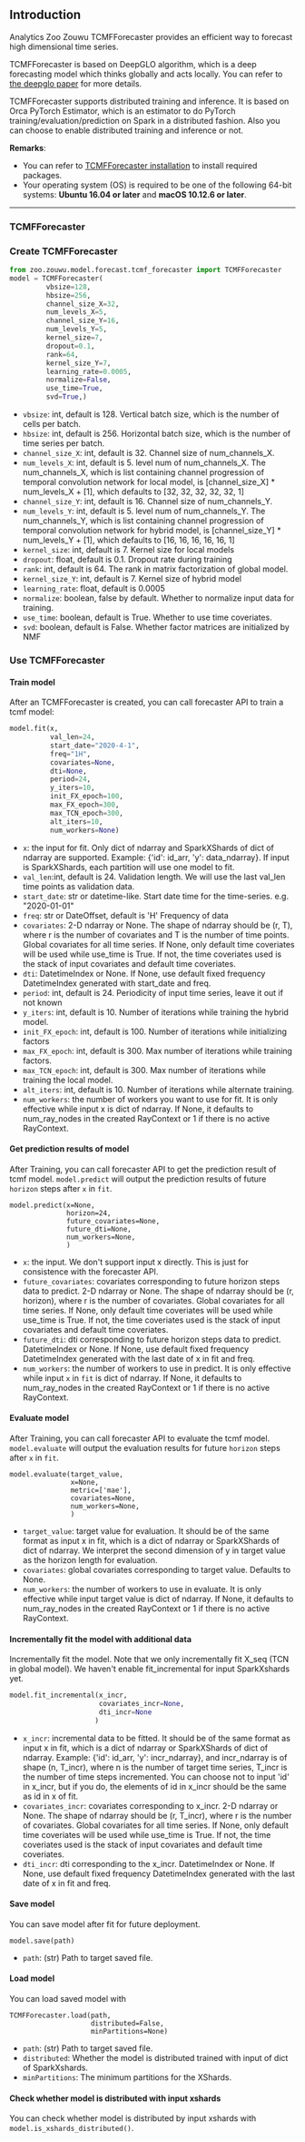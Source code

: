 ## **Introduction**

Analytics Zoo Zouwu TCMFForecaster provides an efficient way to forecast high dimensional time series. 

TCMFForecaster is based on DeepGLO algorithm, which is a deep forecasting model which thinks globally and acts locally.
You can refer to [the deepglo paper](https://arxiv.org/abs/1905.03806) for more details. 

TCMFForecaster supports distributed training and inference. It is based on Orca PyTorch Estimator, which is an estimator to do PyTorch training/evaluation/prediction on Spark in a distributed fashion. Also you can choose to enable distributed training and inference or not.

__Remarks__:

- You can refer to [TCMFForecaster installation](../tutorials/TCMFForecaster/#step-0-prepare-environment) to install required packages.
- Your operating system (OS) is required to be one of the following 64-bit systems:
__Ubuntu 16.04 or later__ and __macOS 10.12.6 or later__.
---

### TCMFForecaster


### Create TCMFForecaster


```python
from zoo.zouwu.model.forecast.tcmf_forecaster import TCMFForecaster
model = TCMFForecaster(
         vbsize=128,
         hbsize=256,
         channel_size_X=32,
         num_levels_X=5,
         channel_size_Y=16,
         num_levels_Y=5,
         kernel_size=7,
         dropout=0.1,
         rank=64,
         kernel_size_Y=7,
         learning_rate=0.0005,
         normalize=False,
         use_time=True,
         svd=True,)
```
* `vbsize`: int, default is 128.
            Vertical batch size, which is the number of cells per batch.
* `hbsize`: int, default is 256.
            Horizontal batch size, which is the number of time series per batch.
* `channel_size_X`: int, default is 32. Channel size of num_channels_X.
* `num_levels_X`: int, default is 5. level num of num_channels_X.
            The num_channels_X, which is list containing channel progression of temporal convolution
             network for local model, is [channel_size_X] * num_levels_X + [1],
            which defaults to [32, 32, 32, 32, 32, 1]
* `channel_size_Y`: int, default is 16. Channel size of num_channels_Y.
* `num_levels_Y`: int, default is 5. level num of num_channels_Y.
            The num_channels_Y, which is list containing channel progression of temporal convolution
             network for hybrid model, is [channel_size_Y] * num_levels_Y + [1],
            which defaults to [16, 16, 16, 16, 16, 1]
* `kernel_size`: int, default is 7.
            Kernel size for local models
* `dropout`: float, default is 0.1.
            Dropout rate during training
* `rank`: int, default is 64.
            The rank in matrix factorization of global model.
* `kernel_size_Y`: int, default is 7.
            Kernel size of hybrid model
* `learning_rate`:  float, default is 0.0005
* `normalize`: boolean, false by default.
            Whether to normalize input data for training.
* `use_time`: boolean, default is True.
            Whether to use time coveriates.
* `svd`: boolean, default is False.
            Whether factor matrices are initialized by NMF

### Use TCMFForecaster
#### **Train model**
After an TCMFForecaster is created, you can call forecaster API to train a tcmf model:
```python
model.fit(x,
          val_len=24,
          start_date="2020-4-1",
          freq="1H",
          covariates=None,
          dti=None,
          period=24,
          y_iters=10,
          init_FX_epoch=100,
          max_FX_epoch=300,
          max_TCN_epoch=300,
          alt_iters=10,
          num_workers=None)
```
* `x`: the input for fit. Only dict of ndarray and SparkXShards of dict of ndarray
       are supported. Example: {'id': id_arr, 'y': data_ndarray}. If input is SparkXShards, each partition will use one model to fit.
* `val_len`:int, default is 24.
            Validation length. We will use the last val_len time points as validation data.
* `start_date`: str or datetime-like.
            Start date time for the time-series. e.g. "2020-01-01"
* `freq`: str or DateOffset, default is 'H'
            Frequency of data
* `covariates`: 2-D ndarray or None. The shape of ndarray should be (r, T), where r is
            the number of covariates and T is the number of time points.
            Global covariates for all time series. If None, only default time coveriates will be
            used while use_time is True. If not, the time coveriates used is the stack of input
            covariates and default time coveriates.
* `dti`: DatetimeIndex or None.
            If None, use default fixed frequency DatetimeIndex generated with start_date and freq.
* `period`: int, default is 24.
            Periodicity of input time series, leave it out if not known
* `y_iters`: int, default is 10.
            Number of iterations while training the hybrid model.
* `init_FX_epoch`: int, default is 100.
            Number of iterations while initializing factors
* `max_FX_epoch`: int, default is 300.
            Max number of iterations while training factors.
* `max_TCN_epoch`: int, default is 300.
            Max number of iterations while training the local model.
* `alt_iters`: int, default is 10.
            Number of iterations while alternate training.
* `num_workers`: the number of workers you want to use for fit. It is only effective while input x is dict of ndarray. If None, it defaults to
        num_ray_nodes in the created RayContext or 1 if there is no active RayContext.

#### **Get prediction results of model**
After Training, you can call forecaster API to get the prediction result of tcmf model. `model.predict` will output the prediction results of future `horizon` steps after `x` in `fit`.
```
model.predict(x=None,
              horizon=24,
              future_covariates=None,
              future_dti=None,
              num_workers=None,
              )
```
* `x`: the input. We don't support input x directly. This is just for consistence with the forecaster API.
* `future_covariates`: covariates corresponding to future horizon steps data to predict.
        2-D ndarray or None.
        The shape of ndarray should be (r, horizon), where r is the number of covariates.
        Global covariates for all time series. If None, only default time coveriates will be
        used while use_time is True. If not, the time coveriates used is the stack of input
        covariates and default time coveriates.
* `future_dti`: dti corresponding to future horizon steps data to predict.
        DatetimeIndex or None.
        If None, use default fixed frequency DatetimeIndex generated with the last date of x in
        fit and freq.
* `num_workers`: the number of workers to use in predict. It is only effective while input `x` in `fit` is dict of ndarray. If None, it defaults to
        num_ray_nodes in the created RayContext or 1 if there is no active RayContext.

#### **Evaluate model**
After Training, you can call forecaster API to evaluate the tcmf model. `model.evaluate` will output the evaluation results for future `horizon` steps after `x` in `fit`.
```
model.evaluate(target_value,
               x=None,
               metric=['mae'],
               covariates=None,
               num_workers=None,
               )
```
* `target_value`: target value for evaluation. It should be of the same format as input x in fit, which is a dict of ndarray or SparkXShards of dict of ndarray.
                  We interpret the second dimension of y in target value as the horizon length for evaluation.
* `covariates`: global covariates corresponding to target value. Defaults to None.
* `num_workers`: the number of workers to use in evaluate. It is only effective while input target value is dict of ndarray. If None, it defaults to
        num_ray_nodes in the created RayContext or 1 if there is no active RayContext.

#### **Incrementally fit the model with additional data**
Incrementally fit the model. Note that we only incrementally fit X_seq (TCN in global model). We haven't enable fit_incremental for input SparkXshards yet.
```python
model.fit_incremental(x_incr,
                      covariates_incr=None,
                      dti_incr=None
                     )
```
* `x_incr`: incremental data to be fitted. It should be of the same format as input x in fit, which is a dict of ndarray or SparkXShards of dict of ndarray.
Example: {'id': id_arr, 'y': incr_ndarray}, and incr_ndarray is of shape (n, T_incr), where
n is the number of target time series, T_incr is the number of time steps incremented. You
can choose not to input 'id' in x_incr, but if you do, the elements of id in x_incr should
be the same as id in x of fit.
* `covariates_incr`: covariates corresponding to x_incr. 2-D ndarray or None.
    The shape of ndarray should be (r, T_incr), where r is the number of covariates.
    Global covariates for all time series. If None, only default time coveriates will be
    used while use_time is True. If not, the time coveriates used is the stack of input
    covariates and default time coveriates.
* `dti_incr`: dti corresponding to the x_incr. DatetimeIndex or None.
    If None, use default fixed frequency DatetimeIndex generated with the last date of x in
    fit and freq.

#### **Save model**
You can save model after fit for future deployment.
```
model.save(path)
```
* `path`: (str) Path to target saved file.

#### **Load model**
You can load saved model with 
```
TCMFForecaster.load(path, 
                    distributed=False, 
                    minPartitions=None)
```
* `path`: (str) Path to target saved file.
* `distributed`: Whether the model is distributed trained with input of dict of SparkXshards.
* `minPartitions`: The minimum partitions for the XShards.

#### **Check whether model is distributed with input xshards**
You can check whether model is distributed by input xshards with `model.is_xshards_distributed()`.

